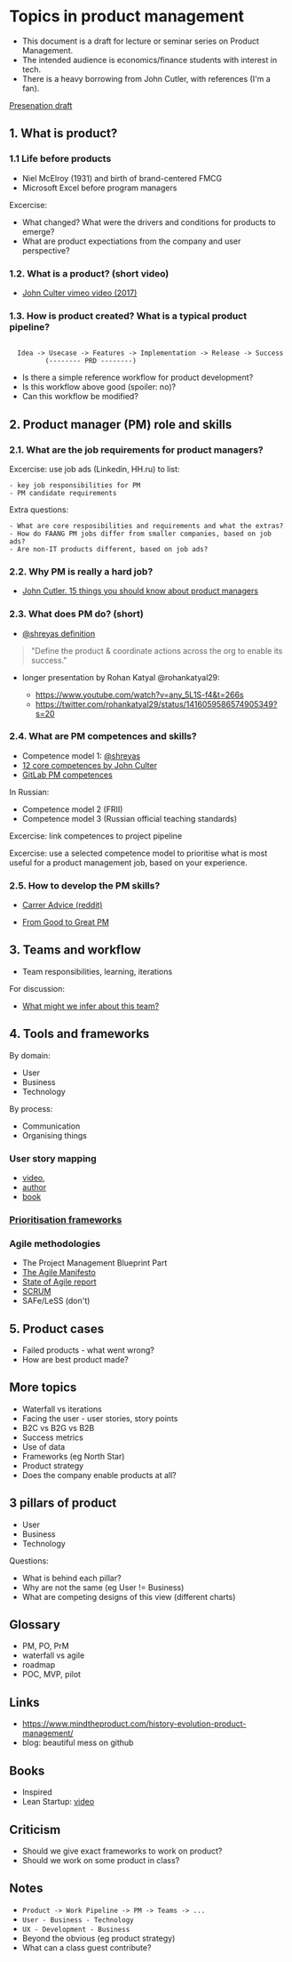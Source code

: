 # Topics in product management

- This document is a draft for lecture or seminar series on Product Management.
- The intended audience is economics/finance students with interest in tech.
- There is a heavy borrowing from John Cutler, with references (I'm a fan).

[Presenation draft](https://docs.google.com/presentation/d/1P10i8X-A19H9RBKdSx4iaS_wfm2R1X9TDcHB6Tz5GFU/edit#slide=id.ged30c9f7cb_0_57)

## 1. What is product?

### 1.1 Life before products 

  - Niel McElroy (1931) and birth of brand-centered FMCG
  - Microsoft Excel before program managers

  Excercise:

  - What changed? What were the drivers and conditions for products to emerge?
  - What are product expectiations from the company and user perspective?

### 1.2. What is a product? (short video)

  - [John Culter vimeo video (2017)](https://vimeo.com/248503272)

### 1.3. How is product created? What is a typical product pipeline?

```

  Idea -> Usecase -> Features -> Implementation -> Release -> Success
         (-------- PRD --------)     

```
  - Is there a simple reference workflow for product development?
  - Is this workflow above good (spoiler: no)?
  - Can this workflow be modified?
 
## 2. Product manager (PM) role and skills

### 2.1. What are the job requirements for product managers?

  Excercise: use job ads (Linkedin, HH.ru) to list:

    - key job responsibilities for PM 
    - PM candidate requirements

  Extra questions:

    - What are core resposibilities and requirements and what the extras? 
    - How do FAANG PM jobs differ from smaller companies, based on job ads?
    - Are non-IT products different, based on job ads? 

### 2.2. Why PM is really a hard job?

   - [John Cutler. 15 things you should know about product managers](https://medium.com/@johnpcutler/15-things-you-should-know-about-product-managers-f488513d246)

### 2.3. What does PM do? (short)

  - [@shreyas definition](https://twitter.com/shreyas/status/1303150374124048386)

  > "Define the product & coordinate actions across the org to enable its success."

  - longer presentation by Rohan Katyal @rohankatyal29:
  
    - https://www.youtube.com/watch?v=any_5L1S-f4&t=266s
    - https://twitter.com/rohankatyal29/status/1416059586574905349?s=20

### 2.4. What are PM competences and skills?

  - Competence model 1: [@shreyas](https://twitter.com/shreyas/status/1282690821335027713?s=20)
  - [12 core competences by John Culter](https://medium.com/@johnpcutler/12-core-competencies-for-product-managers-8d5744f91bd)
  - [GitLab PM competences](https://about.gitlab.com/handbook/product/product-manager-role/product-CDF-competencies/)

  In Russian:

  - Competence model 2 (FRII)
  - Competence model 3 (Russian official teaching standards)

  Excercise: link competences to project pipeline

  Excercise: use a selected competence model to prioritise 
             what is most useful for a product management job, 
             based on your experience.

### 2.5. How to develop the PM skills?

- [Carrer Advice (reddit)](https://www.reddit.com/r/ProductManagement/comments/p14pzi/9_lessons_from_my_10_years_working_in_product/)

- [From Good to Great PM](https://twitter.com/shreyas/status/1249039638829793280)

## 3. Teams and workflow

  - Team responsibilities, learning, iterations
  
  For discussion: 

  - [What might we infer about this team?](https://twitter.com/johncutlefish/status/1433294005589053444?s=20)

## 4. Tools and frameworks

By domain:

- User
- Business
- Technology

By process:

- Communication
- Organising things

### User story mapping

  - [video](https://vimeo.com/250045854), 
  - [author](https://twitter.com/jeffpatton)
  - [book](https://www.amazon.com/User-Story-Mapping-Discover-Product/dp/1491904909)

### [Prioritisation frameworks](https://productcoalition.com/how-to-prioritize-features-and-projects-heres-the-ultimate-list-of-prioritization-frameworks-6f5b626ae779)

### Agile methodologies
  - The Project Management Blueprint Part
  - [The Agile Manifesto](https://nitrix-reloaded.com/publicdocs/The_Agile_Manifesto_SDMagazine.pdf) 
  - [State of Agile report](https://stateofagile.com/#ufh-i-661275008-15th-state-of-agile-report/7027494)
  - [SCRUM](https://scrumguides.org/docs/scrumguide/v2020/2020-Scrum-Guide-Russian.pdf)
  - SAFe/LeSS (don't)
  
## 5. Product cases

  - Failed products - what went wrong?
  - How are best product made?
    
## More topics

- Waterfall vs iterations
- Facing the user - user stories, story points
- B2C vs B2G vs B2B 
- Success metrics
- Use of data
- Frameworks (eg North Star)
- Product strategy
- Does the company enable products at all?


3 pillars of product
--------------------

- User
- Business
- Technology

Questions:

- What is behind each pillar?
- Why are not the same (eg User != Business)
- What are competing designs of this view (different charts)

Glossary
--------

- PM, PO, PrM
- waterfall vs agile
- roadmap
- POC, MVP, pilot

Links
-----

- https://www.mindtheproduct.com/history-evolution-product-management/
- blog: beautiful mess on github

Books
-----

- Inspired
- Lean Startup: [video](https://www.youtube.com/watch?v=fEvKo90qBns)

Criticism
---------

- Should we give exact frameworks to work on product?
- Should we work on some product in class?

Notes
-----

- `Product -> Work Pipeline -> PM -> Teams -> ...`
- `User - Business - Technology`
- `UX - Development - Business`
- Beyond the obvious (eg product strategy)
- What can a class guest contribute? 
